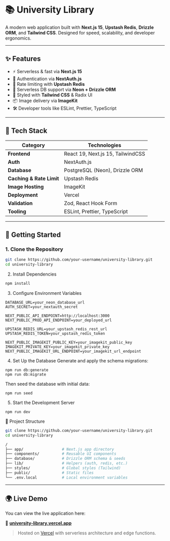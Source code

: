 # 📚 University Library

A modern web application built with **Next.js 15**, **Upstash Redis**, **Drizzle ORM**, and **Tailwind CSS**. Designed for speed, scalability, and developer ergonomics.

---

## ✨ Features

- ⚡ Serverless & fast via **Next.js 15**
- 🔐 Authentication via **NextAuth.js**
- 🔄 Rate limiting with **Upstash Redis**
- 💾 Serverless DB support via **Neon + Drizzle ORM**
- 🎨 Styled with **Tailwind CSS** & Radix UI
- 📦 Image delivery via **ImageKit**
- 🛠 Developer tools like ESLint, Prettier, TypeScript

---

## 🧰 Tech Stack

| Category                 | Technologies                      |
| ------------------------ | --------------------------------- |
| **Frontend**             | React 19, Next.js 15, TailwindCSS |
| **Auth**                 | NextAuth.js                       |
| **Database**             | PostgreSQL (Neon), Drizzle ORM    |
| **Caching & Rate Limit** | Upstash Redis                     |
| **Image Hosting**        | ImageKit                          |
| **Deployment**           | Vercel                            |
| **Validation**           | Zod, React Hook Form              |
| **Tooling**              | ESLint, Prettier, TypeScript      |

---

## 🚀 Getting Started

### 1. Clone the Repository

```bash
git clone https://github.com/your-username/university-library.git
cd university-library
```

2. Install Dependencies

```bash
npm install
```

3. Configure Environment Variables

```env
DATABASE_URL=your_neon_database_url
AUTH_SECRET=your_nextauth_secret

NEXT_PUBLIC_API_ENDPOINT=http://localhost:3000
NEXT_PUBLIC_PROD_API_ENDPOINT=your_deployed_url

UPSTASH_REDIS_URL=your_upstash_redis_rest_url
UPSTASH_REDIS_TOKEN=your_upstash_redis_token

NEXT_PUBLIC_IMAGEKIT_PUBLIC_KEY=your_imagekit_public_key
IMAGEKIT_PRIVATE_KEY=your_imagekit_private_key
NEXT_PUBLIC_IMAGEKIT_URL_ENDPOINT=your_imagekit_url_endpoint

```

4. Set Up the Database
   Generate and apply the schema migrations:

```
npm run db:generate
npm run db:migrate
```

Then seed the database with initial data:

```
npm run seed
```

5. Start the Development Server

```
npm run dev
```

📂 Project Structure

```bash
git clone https://github.com/your-username/university-library.git
cd university-library

/
├── app/                 # Next.js app directory
├── components/          # Reusable UI components
├── database/            # Drizzle ORM schema & seeds
├── lib/                 # Helpers (auth, redis, etc.)
├── styles/              # Global styles (Tailwind)
├── public/              # Static files
└── .env.local           # Local environment variables

```

---

## 🌍 Live Demo

You can view the live application here:

🔗 **[university-library.vercel.app](https://university-library-d8mg.vercel.app/)**

> Hosted on [Vercel](https://vercel.com/) with serverless architecture and edge functions.
